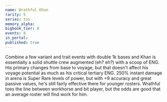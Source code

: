 ```yaml
---
name: Wrathful Khan
rarity: 5
series: tos
memory_alpha:
bigbook_tier: 8
events: 8
in_portal:
published: true
---
```


Combine a few variant and trait events with double 1k bases and Khan is essentially a solid shuttle crew augmented (eh? eh?) with a scoop of ENG. His primary changes from base to voyage, but that doesn't affect his voyage potential as much as his critical tertiary ENG. 250% instant damage in arena is Super Rare levels of power, but with +9 accuracy and great passive values, he's still fairly effective there for younger rosters. Wrathful toes the line between workhorse and bit player, but the odds are good that an average roster will find work for him.
